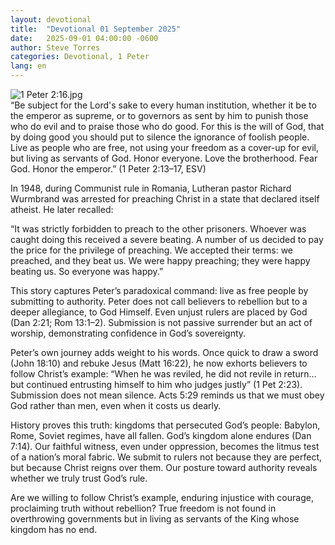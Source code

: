 ```yaml
---
layout: devotional
title:  "Devotional 01 September 2025"
date:   2025-09-01 04:00:00 -0600
author: Steve Torres
categories: Devotional, 1 Peter
lang: en
---
```

<img src="https://sitemedia.esteeb.com/file/esteebcomsitemedia/devotional_images/1+Peter/1Pe-2_16.jpg?raw=true" alt="1 Peter 2:16.jpg" style="max-width: 100%; height: auto;">

<div class="scripture">
  “Be subject for the Lord's sake to every human institution, whether it be to the emperor as supreme, or to governors as sent by him to punish those who do evil and to praise those who do good. For this is the will of God, that by doing good you should put to silence the ignorance of foolish people. Live as people who are free, not using your freedom as a cover-up for evil, but living as servants of God. Honor everyone. Love the brotherhood. Fear God. Honor the emperor.” (1 Peter 2:13–17, ESV)
</div>

In 1948, during Communist rule in Romania, Lutheran pastor Richard Wurmbrand was arrested for preaching Christ in a state that declared itself atheist. He later recalled:

“It was strictly forbidden to preach to the other prisoners. Whoever was caught doing this received a severe beating. A number of us decided to pay the price for the privilege of preaching. We accepted their terms: we preached, and they beat us. We were happy preaching; they were happy beating us. So everyone was happy.”

This story captures Peter’s paradoxical command: live as free people by submitting to authority. Peter does not call believers to rebellion but to a deeper allegiance, to God Himself. Even unjust rulers are placed by God (Dan 2:21; Rom 13:1–2). Submission is not passive surrender but an act of worship, demonstrating confidence in God’s sovereignty.

Peter’s own journey adds weight to his words. Once quick to draw a sword (John 18:10) and rebuke Jesus (Matt 16:22), he now exhorts believers to follow Christ’s example: “When he was reviled, he did not revile in return… but continued entrusting himself to him who judges justly” (1 Pet 2:23). Submission does not mean silence. Acts 5:29 reminds us that we must obey God rather than men, even when it costs us dearly.

History proves this truth: kingdoms that persecuted God’s people: Babylon, Rome, Soviet regimes, have all fallen. God’s kingdom alone endures (Dan 7:14). Our faithful witness, even under oppression, becomes the litmus test of a nation’s moral fabric. We submit to rulers not because they are perfect, but because Christ reigns over them. Our posture toward authority reveals whether we truly trust God’s rule. 

Are we willing to follow Christ’s example, enduring injustice with courage, proclaiming truth without rebellion? True freedom is not found in overthrowing governments but in living as servants of the King whose kingdom has no end.